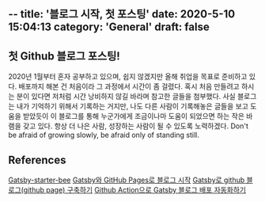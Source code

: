 --
title: '블로그 시작, 첫 포스팅'
date: 2020-5-10 15:04:13
category: 'General'
draft: false
---

## 첫 Github 블로그 포스팅!
2020년 1월부터 혼자 공부하고 있으며, 쉽지 않겠지만 올해 취업을 목표로 준비하고 있다. 배포까지 해본 건 처음이라 그 과정에서 시간이 좀 걸렸다. 혹시 처음 만들려고 하시는 분이 있다면 저처럼 시간 낭비하지 않길 바라며 참고한 글들을 첨부했다. 
사실 블로그는 내가 기억하기 위해서 기록하는 거지만, 나도 다른 사람이 기록해놓은 글들을 보고 도움을 받았듯이 이 블로그를 통해 누군가에게 조금이나마 도움이 되었으면 하는 작은 바램을 갖고 있다.
항상 더 나은 사람, 성장하는 사람이 될 수 있도록 노력하겠다.
Don't be afraid of growing slowly, be afraid only of standing still.
## References
[Gatsby-starter-bee](https://github.com/JaeYeopHan/gatsby-starter-bee%29)
[Gatsby와 GitHub Pages로 블로그 시작](https://blog.sungkwang.me/articles/2020/01/21/start-a-blog-gatsby-and-github-pages/)
[Gatsby로 github 블로그(github page) 구축하기](https://blog.naver.com/PostView.nhn?blogId=lyshyn&logNo=221527017383&proxyReferer=https://www.google.com/)
[Github Action으로 Gatsby 블로그 배포 자동화하기](https://alstn2468.github.io/Automation/2020-01-24-GatsbyGithubAction/)